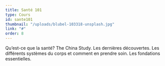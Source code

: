 ```yaml
---
title: Santé 101
type: Cours
id: sante101
thumbnail: "/uploads/blubel-103318-unsplash.jpg"
link: "#"
order: 8
---
```


Qu’est-ce que la santé? The China Study. Les dernières découvertes. Les différents systèmes du corps et comment en prendre soin. Les fondations essentielles.
